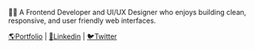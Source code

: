 👩‍💻 A Frontend Developer and UI/UX Designer who enjoys building clean, responsive, and user friendly web interfaces.

[🌎Portfolio](https://birtukand.netlify.app/) |
[💼Linkedin](https://www.linkedin.com/in/birtukan-degu-mulusew/) | 
[🐦Twitter]()
